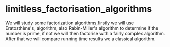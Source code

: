 # limitless_factorisation_algorithms
We will study some factorization algorithms,firstly we will use Eratosthène's, algorithm, also Rabin-Miller's algorithm to determine if the number is prime, if not we will then factorise with a fairly complex algorithm. After that we will compare running time results we a classical algorithm.

